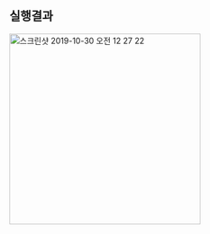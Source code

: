 ## 실행결과



<img width="339" alt="스크린샷 2019-10-30 오전 12 27 22" src="https://user-images.githubusercontent.com/48313074/67783238-5098fb00-faad-11e9-8d77-a65e7e66d1fc.png">





